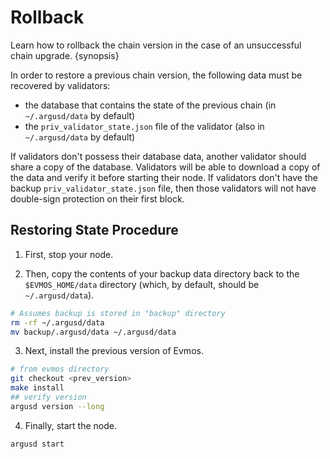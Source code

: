 <!--
order: 5
-->

# Rollback

Learn how to rollback the chain version in the case of an unsuccessful chain upgrade. {synopsis}

In order to restore a previous chain version, the following data must be recovered by validators:

- the database that contains the state of the previous chain (in `~/.argusd/data` by default)
- the `priv_validator_state.json` file of the validator (also in `~/.argusd/data` by default)

If validators don't possess their database data, another validator should share a copy of the database. Validators will be able to download a copy of the data and verify it before starting their node. If validators don't have the backup `priv_validator_state.json` file, then those validators will not have double-sign protection on their first block.

## Restoring State Procedure

1. First, stop your node.

2. Then, copy the contents of your backup data directory back to the `$EVMOS_HOME/data` directory (which, by default, should be `~/.argusd/data`).

```bash
# Assumes backup is stored in "backup" directory
rm -rf ~/.argusd/data
mv backup/.argusd/data ~/.argusd/data
```

3. Next, install the previous version of Evmos.

```bash
# from evmos directory
git checkout <prev_version>
make install
## verify version
argusd version --long
```

4. Finally, start the node.

```bash
argusd start
```
